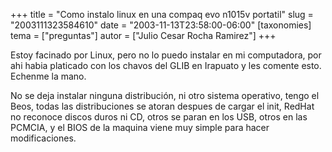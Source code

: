 +++
title = "Como instalo linux en una compaq evo n1015v portatil"
slug = "2003111323584610"
date = "2003-11-13T23:58:00-06:00"
[taxonomies]
tema = ["preguntas"]
autor = ["Julio Cesar Rocha Ramirez"]
+++

Estoy facinado por Linux, pero no lo puedo instalar en mi computadora,
por ahi habia platicado con los chavos del GLIB en Irapuato y les
comente esto. Echenme la mano.

<!-- more -->
No se deja instalar ninguna distribución, ni otro sistema operativo,
tengo el Beos, todas las distribuciones se atoran despues de cargar el
init, RedHat no reconoce discos duros ni CD, otros se paran en los USB,
otros en las PCMCIA, y el BIOS de la maquina viene muy simple para hacer
modificaciones.
